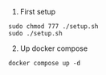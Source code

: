 1. First setup

```
sudo chmod 777 ./setup.sh
sudo ./setup.sh
```

2. Up docker compose

```
docker compose up -d
```
